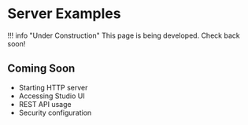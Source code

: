 # Server Examples

!!! info "Under Construction"
    This page is being developed. Check back soon!

## Coming Soon

- Starting HTTP server
- Accessing Studio UI
- REST API usage
- Security configuration
